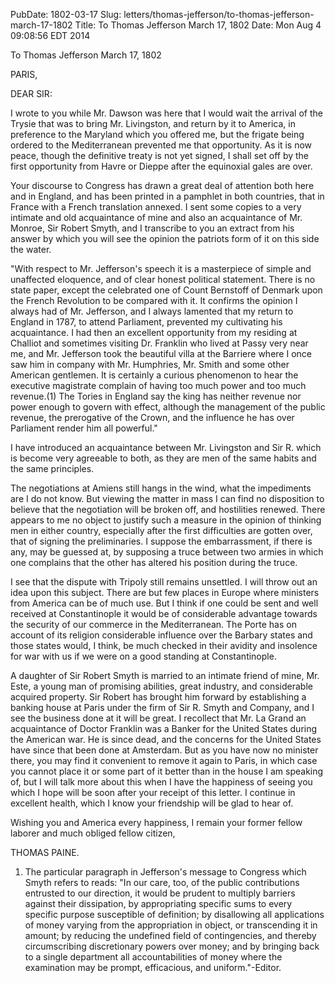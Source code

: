 PubDate: 1802-03-17
Slug: letters/thomas-jefferson/to-thomas-jefferson-march-17-1802
Title: To Thomas Jefferson  March 17, 1802
Date: Mon Aug  4 09:08:56 EDT 2014

   To Thomas Jefferson  March 17, 1802

   PARIS,

   DEAR SIR:

   I wrote to you while Mr. Dawson was here that I would wait the arrival of
   the Trysie that was to bring Mr. Livingston, and return by it to America,
   in preference to the Maryland which you offered me, but the frigate being
   ordered to the Mediterranean prevented me that opportunity. As it is now
   peace, though the definitive treaty is not yet signed, I shall set off by
   the first opportunity from Havre or Dieppe after the equinoxial gales are
   over.

   Your discourse to Congress has drawn a great deal of attention both here
   and in England, and has been printed in a pamphlet in both countries, that
   in France with a French translation annexed. I sent some copies to a very
   intimate and old acquaintance of mine and also an acquaintance of Mr.
   Monroe, Sir Robert Smyth, and I transcribe to you an extract from his
   answer by which you will see the opinion the patriots form of it on this
   side the water.

   "With respect to Mr. Jefferson's speech it is a masterpiece of simple and
   unaffected eloquence, and of clear honest political statement. There is no
   state paper, except the celebrated one of Count Bernstoff of Denmark upon
   the French Revolution to be compared with it. It confirms the opinion I
   always had of Mr. Jefferson, and I always lamented that my return to
   England in 1787, to attend Parliament, prevented my cultivating his
   acquaintance. I had then an excellent opportunity from my residing at
   Challiot and sometimes visiting Dr. Franklin who lived at Passy very near
   me, and Mr. Jefferson took the beautiful villa at the Barriere where I
   once saw him in company with Mr. Humphries, Mr. Smith and some other
   American gentlemen. It is certainly a curious phenomenon to hear the
   executive magistrate complain of having too much power and too much
   revenue.(1) The Tories in England say the king has neither revenue nor
   power enough to govern with effect, although the management of the public
   revenue, the prerogative of the Crown, and the influence he has over
   Parliament render him all powerful."

   I have introduced an acquaintance between Mr. Livingston and Sir R. which
   is become very agreeable to both, as they are men of the same habits and
   the same principles.

   The negotiations at Amiens still hangs in the wind, what the impediments
   are I do not know. But viewing the matter in mass I can find no
   disposition to believe that the negotiation will be broken off, and
   hostilities renewed. There appears to me no object to justify such a
   measure in the opinion of thinking men in either country, especially after
   the first difficulties are gotten over, that of signing the preliminaries.
   I suppose the embarrassment, if there is any, may be guessed at, by
   supposing a truce between two armies in which one complains that the other
   has altered his position during the truce.

   I see that the dispute with Tripoly still remains unsettled. I will throw
   out an idea upon this subject. There are but few places in Europe where
   ministers from America can be of much use. But I think if one could be
   sent and well received at Constantinople it would be of considerable
   advantage towards the security of our commerce in the Mediterranean. The
   Porte has on account of its religion considerable influence over the
   Barbary states and those states would, I think, be much checked in their
   avidity and insolence for war with us if we were on a good standing at
   Constantinople.

   A daughter of Sir Robert Smyth is married to an intimate friend of mine,
   Mr. Este, a young man of promising abilities, great industry, and
   considerable acquired property. Sir Robert has brought him forward by
   establishing a banking house at Paris under the firm of Sir R. Smyth and
   Company, and I see the business done at it will be great. I recollect that
   Mr. La Grand an acquaintance of Doctor Franklin was a Banker for the
   United States during the American war. He is since dead, and the concerns
   for the United States have since that been done at Amsterdam. But as you
   have now no minister there, you may find it convenient to remove it again
   to Paris, in which case you cannot place it or some part of it better than
   in the house I am speaking of, but I will talk more about this when I have
   the happiness of seeing you which I hope will be soon after your receipt
   of this letter. I continue in excellent health, which I know your
   friendship will be glad to hear of.

   Wishing you and America every happiness, I remain your former fellow
   laborer and much obliged fellow citizen,

   THOMAS PAINE.

   1. The particular paragraph in Jefferson's message to Congress which Smyth
   refers to reads: "In our care, too, of the public contributions entrusted
   to our direction, it would be prudent to multiply barriers against their
   dissipation, by appropriating specific sums to every specific purpose
   susceptible of definition; by disallowing all applications of money
   varying from the appropriation in object, or transcending it in amount; by
   reducing the undefined field of contingencies, and thereby circumscribing
   discretionary powers over money; and by bringing back to a single
   department all accountabilities of money where the examination may be
   prompt, efficacious, and uniform."-Editor.

    
